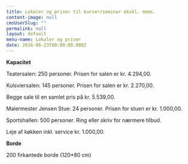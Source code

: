 ```yaml
---
title: Lokaler og priser til kurser/seminar ekskl. moms.
content-image: null
cmsUserSlug: ""
permalink: null
layout: default
menu-name: Lokaler og priser
date: 2016-06-23T00:00:00.000Z
---
```


**Kapacitet**

Teatersalen: 250 personer. Prisen for salen er kr. 4.294,00.

Kulsviersalen: 145 personer. Prisen for salen er kr. 2.270,00.

Begge sale til en samlet pris på kr. 5.539,00. 

Malermester Jensen Stue: 24 personer. Prisen for stuen er kr. 1.000,00.

Sportshallen: 500 personer. Ring eller skriv for nærmere tilbud.

Leje af køkken inkl. service kr. 1.000,00. 


**Borde**

200 firkantede borde (120*80 cm)
